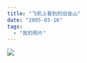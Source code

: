 ```yaml
---
title: "飞机上看到的旧金山"
date: "2005-03-16"
tags: 
  - "我的照片"
---
```


![](http://storage.msn.com/x1pxOYwqu4SjF5G0W4dmEwaKLtSa4ws0-_l23pai0BiY4BVMgcolXaZjOtJqpi6OtGEKMMp0xRyDbM76-MWlwc7g6LyTrolfQdboPrjmtCA14UO-9M5Dz4yLQ)
